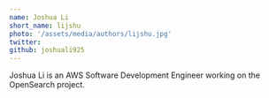 ```yaml
---
name: Joshua Li
short_name: lijshu
photo: '/assets/media/authors/lijshu.jpg'
twitter:
github: joshuali925
---
```


Joshua Li is an AWS Software Development Engineer working on the OpenSearch project.